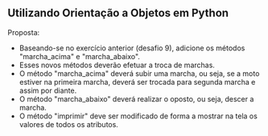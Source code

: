 ## Utilizando Orientação a Objetos em Python

Proposta:
  - Baseando-se no exercício anterior (desafio 9), adicione os métodos "marcha_acima" e "marcha_abaixo".
  - Esses novos métodos deverão efetuar a troca de marchas.
  -  O método "marcha_acima" deverá subir uma marcha, ou seja, se a moto estiver na primeira marcha, 
deverá ser trocada para segunda marcha e assim por diante.
  - O método "marcha_abaixo" deverá realizar o oposto, ou seja, descer a marcha.
  - O método "imprimir" deve ser modificado de forma a mostrar na tela os valores de todos os atributos.
